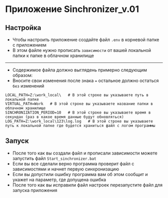 # Приложение Sinchronizer_v.01
## Настройка 
* Чтобы настроить приложение создайте файл `.env` в корневой папке с приложением
* В этом файле нужно прописать `зависимости` от вашей локальной папки к папке в облачном хранилище
---
* Cодержимое файла должно выглядень примерно следующим образом:
* Вносите свои изменения после знака `=` остальное должно остаться `без` изменений
```TOKEN=y0_AgAAAAAH6-NLAAuAQQAAAAD_VT7SAAC1yA8DTOBFUYv8HXl3nmbZRDOzNw
LOCAL_PATH=Z:\work_local\   # В этой строке вы указываете путь в локальной папке
VIRTUAL_PATH=Work   # В этой строке вы указываете название папки в облачном хранилище
SINCHRONIZATION_PERIOD=10   # В этой строке вы указываете время в секундах (раз в какое время данные будут обновляться)
LOG_PATH=Z:\work_local\123\log.log   # В этой строке вы указываете путь к локальной папке где будется храниться файл с логом программы
```
## Запуск
* После того как вы создали файл и прописали зависимости можете запустить файл `Start_sinchronizer.bat`
* Если вы все сделали верно программа проверит файл с зависимостями и начнет первую синхронизацию
* Если вы допустили ошибку программа вам об этом сообщит и укажет на параметр, где допущена ошибка
* После того как вы исправили файл настроек перезапустите файл для запуска приложения
